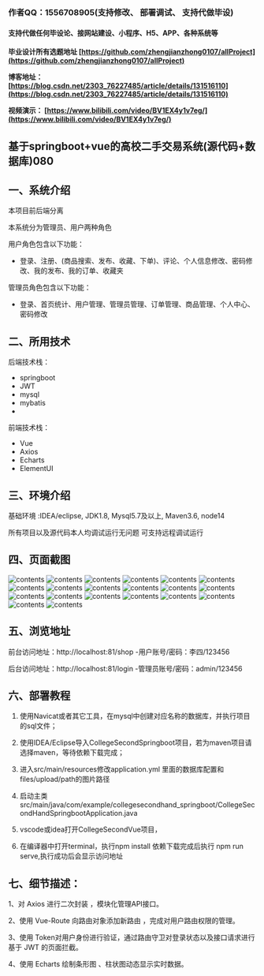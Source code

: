  

### 作者QQ：1556708905(支持修改、 部署调试、 支持代做毕设)

#### 支持代做任何毕设论、接网站建设、小程序、H5、APP、各种系统等

**毕业设计所有选题地址 [https://github.com/zhengjianzhong0107/allProject](https://github.com/zhengjianzhong0107/allProject)**

**博客地址：
[https://blog.csdn.net/2303_76227485/article/details/131516110](https://blog.csdn.net/2303_76227485/article/details/131516110)**

**视频演示：
[https://www.bilibili.com/video/BV1EX4y1v7eg/](https://www.bilibili.com/video/BV1EX4y1v7eg/)**

 

## 基于springboot+vue的高校二手交易系统(源代码+数据库)080

## 一、系统介绍

本项目前后端分离

本系统分为管理员、用户两种角色

用户角色包含以下功能：

- 登录、注册、(商品搜索、发布、收藏、下单)、评论、个人信息修改、密码修改、我的发布、我的订单、收藏夹

管理员角色包含以下功能：

- 登录、首页统计、用户管理、管理员管理、订单管理、商品管理、个人中心、密码修改

## 二、所用技术

后端技术栈：

- springboot
- JWT
- mysql
- mybatis
- 

前端技术栈：

- Vue
- Axios
- Echarts
- ElementUI

## 三、环境介绍

基础环境 :IDEA/eclipse, JDK1.8, Mysql5.7及以上, Maven3.6, node14

所有项目以及源代码本人均调试运行无问题 可支持远程调试运行

## 四、页面截图

![contents](./picture/picture1.png)
![contents](./picture/picture2.png)
![contents](./picture/picture3.png)
![contents](./picture/picture4.png)
![contents](./picture/picture5.png)
![contents](./picture/picture6.png)
![contents](./picture/picture7.png)
![contents](./picture/picture8.png)
![contents](./picture/picture9.png)
![contents](./picture/picture10.png)
![contents](./picture/picture11.png)
![contents](./picture/picture12.png)
![contents](./picture/picture13.png)
![contents](./picture/picture14.png)
![contents](./picture/picture15.png)
![contents](./picture/picture16.png)
![contents](./picture/picture17.png)
![contents](./picture/picture18.png)
![contents](./picture/picture19.png)
![contents](./picture/picture20.png)

## 五、浏览地址

前台访问地址：http://localhost:81/shop
-用户账号/密码：李四/123456

后台访问地址：http://localhost:81/login
-管理员账号/密码：admin/123456

## 六、部署教程

1. 使用Navicat或者其它工具，在mysql中创建对应名称的数据库，并执行项目的sql文件；

2. 使用IDEA/Eclipse导入CollegeSecondSpringboot项目，若为maven项目请选择maven，等待依赖下载完成；

3. 进入src/main/resources修改application.yml 里面的数据库配置和files/upload/path的图片路径

4. 启动主类src/main/java/com/example/collegesecondhand_springboot/CollegeSecondHandSpringbootApplication.java

5. vscode或idea打开CollegeSecondVue项目，

6. 在编译器中打开terminal，执行npm install 依赖下载完成后执行 npm run serve,执行成功后会显示访问地址

## 七、细节描述：

1、对 Axios 进行二次封装 ，模块化管理API接口。

2、使用 Vue-Route 向路由对象添加新路由 ，完成对用户路由权限的管理。

3、使用 Token对用户身份进行验证，通过路由守卫对登录状态以及接口请求进行基于 JWT 的页面拦截。

4、使用 Echarts 绘制条形图 、柱状图动态显示实时数据。

 
